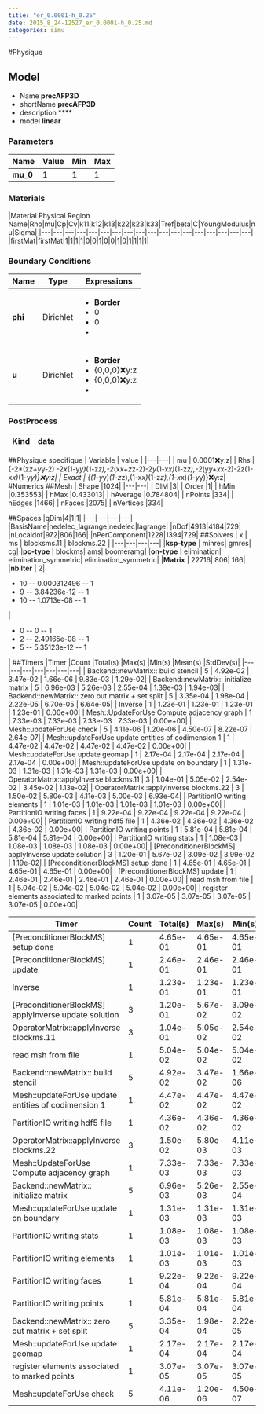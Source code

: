 ```yaml
---
title: "er_0.0001-h_0.25"
date: 2015_8_24-12527_er_0.0001-h_0.25.md
categories: simu
--- 
```


#Physique
## Model 
 - Name **precAFP3D**
 - shortName **precAFP3D**
 - description ****
 - model **linear**

### Parameters
|Name|Value|Min|Max|
|---|---|---|---|
|**mu_0**|1|1|1|

### Materials
|Material Physical Region Name|Rho|mu|Cp|Cv|k11|k12|k13|k22|k23|k33|Tref|beta|C|YoungModulus|nu|Sigma|
|---|---|---|---|---|---|---|---|---|---|---|---|---|---|---|---|---|---|
|firstMat|firstMat|1|1|1|1|0|0|1|0|0|1|0|1|1|1|1|

### Boundary Conditions
|Name|Type|Expressions|
|---|---|---|
|**phi**|Dirichlet|<ul><li>**Border**</li><li>0</li><li>0</li><li></li></ul>|
|**u**|Dirichlet|<ul><li>**Border**</li><li>{0,0,0}:x:y:z</li><li>{0,0,0}:x:y:z</li><li></li></ul>|

### PostProcess
|Kind | data |
|---|---|
##Physique specifique
| Variable | value | 
|---|---|
| mu | 0.0001:x:y:z| 
| Rhs | {-2*(z*z+y*y-2) -2*x*(1-y*y)*(1-z*z),-2*(x*x+z*z-2)-2*y*(1-x*x)*(1-z*z),-2*(y*y+x*x-2)-2*z*(1-x*x)*(1-y*y)}:x:y:z|
| Exact | {(1-y*y)*(1-z*z),(1-x*x)*(1-z*z),(1-x*x)*(1-y*y)}:x:y:z|
#Numerics
##Mesh
| Shape              |1024|
|---|---|
| DIM              |3|
| Order              |1|
| hMin              |0.353553|
| hMax              |0.433013|
| hAverage              |0.784804|
| nPoints              |334|
| nEdges              |1466|
| nFaces              |2075|
| nVertices              |334|

##Spaces
|qDim|4|1|1|
|---|---|---|---|
|BasisName|nedelec_lagrange|nedelec|lagrange|
|nDof|4913|4184|729|
|nLocaldof|972|806|166|
|nPerComponent|1228|1394|729|
##Solvers
| x | ms | blocksms.11 | blockms.22 |
|---|---|---|---| 
|**ksp-type** |  minres| gmres| cg|
|**pc-type**  |  blockms| ams| boomeramg|
|**on-type**  |  elimination| elimination_symmetric| elimination_symmetric|
|**Matrix**  |  22716| 806| 166|
|**nb Iter**  |  2| <ul><li>10 -- 0.000312496 -- 1</li><li>9 -- 3.84236e-12 -- 1</li><li>10 -- 1.0713e-08 -- 1</li></ul>| <ul><li>0 -- 0 -- 1</li><li>2 -- 2.49165e-08 -- 1</li><li>5 -- 5.35123e-12 -- 1</li></ul>|
##Timers
|Timer                                                  |Count   |Total(s)     |Max(s)     |Min(s)    |Mean(s) |StdDev(s)|
|---|---|---|---|---|---|---|
|                                                     Backend::newMatrix:: build stencil |       5 |    4.92e-02 |    3.47e-02 |    1.66e-06 |    9.83e-03 |    1.29e-02|
|                                                     Backend::newMatrix:: initialize matrix |       5 |    6.96e-03 |    5.26e-03 |    2.55e-04 |    1.39e-03 |    1.94e-03|
|                                                     Backend::newMatrix:: zero out matrix + set split |       5 |    3.35e-04 |    1.98e-04 |    2.22e-05 |    6.70e-05 |    6.64e-05|
|                                                     Inverse |       1 |    1.23e-01 |    1.23e-01 |    1.23e-01 |    1.23e-01 |    0.00e+00|
|                                                     Mesh::UpdateForUse Compute adjacency graph |       1 |    7.33e-03 |    7.33e-03 |    7.33e-03 |    7.33e-03 |    0.00e+00|
|                                                     Mesh::updateForUse check |       5 |    4.11e-06 |    1.20e-06 |    4.50e-07 |    8.22e-07 |    2.64e-07|
|                                                     Mesh::updateForUse update entities of codimension 1 |       1 |    4.47e-02 |    4.47e-02 |    4.47e-02 |    4.47e-02 |    0.00e+00|
|                                                     Mesh::updateForUse update geomap |       1 |    2.17e-04 |    2.17e-04 |    2.17e-04 |    2.17e-04 |    0.00e+00|
|                                                     Mesh::updateForUse update on boundary |       1 |    1.31e-03 |    1.31e-03 |    1.31e-03 |    1.31e-03 |    0.00e+00|
|                                                     OperatorMatrix::applyInverse blockms.11 |       3 |    1.04e-01 |    5.05e-02 |    2.54e-02 |    3.45e-02 |    1.13e-02|
|                                                     OperatorMatrix::applyInverse blockms.22 |       3 |    1.50e-02 |    5.80e-03 |    4.11e-03 |    5.00e-03 |    6.93e-04|
|                                                     PartitionIO writing elements |       1 |    1.01e-03 |    1.01e-03 |    1.01e-03 |    1.01e-03 |    0.00e+00|
|                                                     PartitionIO writing faces |       1 |    9.22e-04 |    9.22e-04 |    9.22e-04 |    9.22e-04 |    0.00e+00|
|                                                     PartitionIO writing hdf5 file |       1 |    4.36e-02 |    4.36e-02 |    4.36e-02 |    4.36e-02 |    0.00e+00|
|                                                     PartitionIO writing points |       1 |    5.81e-04 |    5.81e-04 |    5.81e-04 |    5.81e-04 |    0.00e+00|
|                                                     PartitionIO writing stats |       1 |    1.08e-03 |    1.08e-03 |    1.08e-03 |    1.08e-03 |    0.00e+00|
|                                                     [PreconditionerBlockMS] applyInverse update solution |       3 |    1.20e-01 |    5.67e-02 |    3.09e-02 |    3.99e-02 |    1.19e-02|
|                                                     [PreconditionerBlockMS] setup done  |       1 |    4.65e-01 |    4.65e-01 |    4.65e-01 |    4.65e-01 |    0.00e+00|
|                                                     [PreconditionerBlockMS] update |       1 |    2.46e-01 |    2.46e-01 |    2.46e-01 |    2.46e-01 |    0.00e+00|
|                                                     read msh from file |       1 |    5.04e-02 |    5.04e-02 |    5.04e-02 |    5.04e-02 |    0.00e+00|
|                                                     register elements associated to marked points |       1 |    3.07e-05 |    3.07e-05 |    3.07e-05 |    3.07e-05 |    0.00e+00|

|Timer                                                  |Count   |Total(s)     |Max(s)     |Min(s)    |Mean(s) |StdDev(s)|
|---|---|---|---|---|---|---|
|                                                     [PreconditionerBlockMS] setup done  |       1 |    4.65e-01 |    4.65e-01 |    4.65e-01 |    4.65e-01 |    0.00e+00|
|                                                     [PreconditionerBlockMS] update |       1 |    2.46e-01 |    2.46e-01 |    2.46e-01 |    2.46e-01 |    0.00e+00|
|                                                     Inverse |       1 |    1.23e-01 |    1.23e-01 |    1.23e-01 |    1.23e-01 |    0.00e+00|
|                                                     [PreconditionerBlockMS] applyInverse update solution |       3 |    1.20e-01 |    5.67e-02 |    3.09e-02 |    3.99e-02 |    1.19e-02|
|                                                     OperatorMatrix::applyInverse blockms.11 |       3 |    1.04e-01 |    5.05e-02 |    2.54e-02 |    3.45e-02 |    1.13e-02|
|                                                     read msh from file |       1 |    5.04e-02 |    5.04e-02 |    5.04e-02 |    5.04e-02 |    0.00e+00|
|                                                     Backend::newMatrix:: build stencil |       5 |    4.92e-02 |    3.47e-02 |    1.66e-06 |    9.83e-03 |    1.29e-02|
|                                                     Mesh::updateForUse update entities of codimension 1 |       1 |    4.47e-02 |    4.47e-02 |    4.47e-02 |    4.47e-02 |    0.00e+00|
|                                                     PartitionIO writing hdf5 file |       1 |    4.36e-02 |    4.36e-02 |    4.36e-02 |    4.36e-02 |    0.00e+00|
|                                                     OperatorMatrix::applyInverse blockms.22 |       3 |    1.50e-02 |    5.80e-03 |    4.11e-03 |    5.00e-03 |    6.93e-04|
|                                                     Mesh::UpdateForUse Compute adjacency graph |       1 |    7.33e-03 |    7.33e-03 |    7.33e-03 |    7.33e-03 |    0.00e+00|
|                                                     Backend::newMatrix:: initialize matrix |       5 |    6.96e-03 |    5.26e-03 |    2.55e-04 |    1.39e-03 |    1.94e-03|
|                                                     Mesh::updateForUse update on boundary |       1 |    1.31e-03 |    1.31e-03 |    1.31e-03 |    1.31e-03 |    0.00e+00|
|                                                     PartitionIO writing stats |       1 |    1.08e-03 |    1.08e-03 |    1.08e-03 |    1.08e-03 |    0.00e+00|
|                                                     PartitionIO writing elements |       1 |    1.01e-03 |    1.01e-03 |    1.01e-03 |    1.01e-03 |    0.00e+00|
|                                                     PartitionIO writing faces |       1 |    9.22e-04 |    9.22e-04 |    9.22e-04 |    9.22e-04 |    0.00e+00|
|                                                     PartitionIO writing points |       1 |    5.81e-04 |    5.81e-04 |    5.81e-04 |    5.81e-04 |    0.00e+00|
|                                                     Backend::newMatrix:: zero out matrix + set split |       5 |    3.35e-04 |    1.98e-04 |    2.22e-05 |    6.70e-05 |    6.64e-05|
|                                                     Mesh::updateForUse update geomap |       1 |    2.17e-04 |    2.17e-04 |    2.17e-04 |    2.17e-04 |    0.00e+00|
|                                                     register elements associated to marked points |       1 |    3.07e-05 |    3.07e-05 |    3.07e-05 |    3.07e-05 |    0.00e+00|
|                                                     Mesh::updateForUse check |       5 |    4.11e-06 |    1.20e-06 |    4.50e-07 |    8.22e-07 |    2.64e-07|

